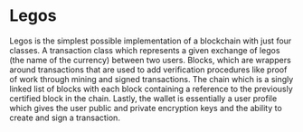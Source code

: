 # Legos

Legos is the simplest possible implementation of a blockchain with just four classes. A transaction class which represents a given exchange of legos (the name of the currency) between two users. Blocks, which are wrappers around transactions that are used to add verification procedures like proof of work through mining and signed transactions. The chain which is a singly linked list of blocks with each block containing a reference to the previously certified block in the chain. Lastly, the wallet is essentially a user profile which gives the user public and private encryption keys and the ability to create and sign a transaction.

